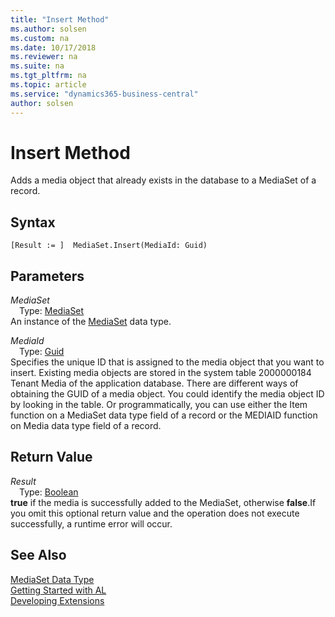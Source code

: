 ```yaml
---
title: "Insert Method"
ms.author: solsen
ms.custom: na
ms.date: 10/17/2018
ms.reviewer: na
ms.suite: na
ms.tgt_pltfrm: na
ms.topic: article
ms.service: "dynamics365-business-central"
author: solsen
---
```

[//]: # (START>DO_NOT_EDIT)
[//]: # (IMPORTANT:Do not edit any of the content between here and the END>DO_NOT_EDIT.)
[//]: # (Any modifications should be made in the .xml files in the ModernDev repo.)
# Insert Method
Adds a media object that already exists in the database to a MediaSet of a record.

## Syntax
```
[Result := ]  MediaSet.Insert(MediaId: Guid)
```
## Parameters
*MediaSet*  
&emsp;Type: [MediaSet](mediaset-data-type.md)  
An instance of the [MediaSet](mediaset-data-type.md) data type.  

*MediaId*  
&emsp;Type: [Guid](../guid/guid-data-type.md)  
Specifies the unique ID that is assigned to the media object that you want to insert. Existing media objects are stored in the system table 2000000184 Tenant Media of the application database. There are different ways of obtaining the GUID of a media object. You could identify the media object ID by looking in the table. Or programmatically, you can use either the Item function on a MediaSet data type field of a record or the MEDIAID function on Media data type field of a record.
          


## Return Value
*Result*  
&emsp;Type: [Boolean](../boolean/boolean-data-type.md)  
**true** if the media is successfully added to the MediaSet, otherwise **false**.If you omit this optional return value and the operation does not execute successfully, a runtime error will occur.    


[//]: # (IMPORTANT: END>DO_NOT_EDIT)
## See Also
[MediaSet Data Type](mediaset-data-type.md)  
[Getting Started with AL](../devenv-get-started.md)  
[Developing Extensions](../devenv-dev-overview.md)